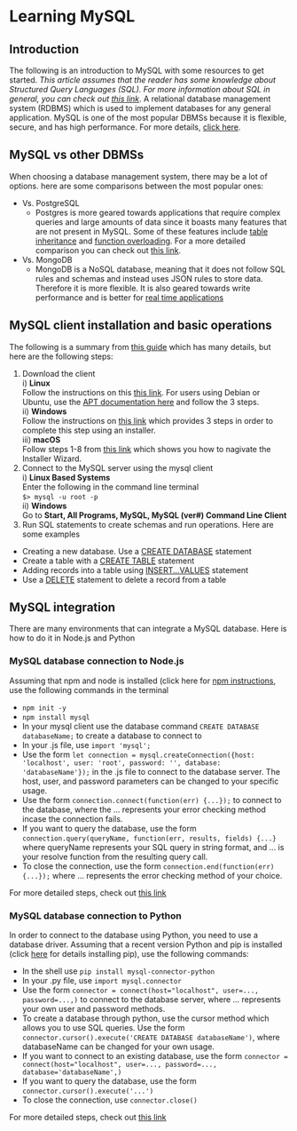 # Learning MySQL

## Introduction

The following is an introduction to MySQL with some resources to get started. *This article assumes that the reader has some knowledge about Structured Query Languages (SQL). For more information about SQL in general, you can check out [this link](https://www.postgresqltutorial.com/postgresql-tutorial/postgresql-vs-mysql/)*. A relational database management system (RDBMS) which is used to implement databases for any general application. MySQL is one of the most popular DBMSs because it is flexible, secure, and has high performance. For more details, [click here](https://www.hostinger.com/tutorials/what-is-mysql).

## MySQL vs other DBMSs

When choosing a database management system, there may be a lot of options. here are some comparisons between the most popular ones:

* Vs. PostgreSQL
  * Postgres is more geared towards applications that require complex queries and large amounts of data since it boasts many features that are not present in MySQL. Some of these features include [table inheritance](https://www.postgresql.org/docs/7.2/inherit.html) and [function overloading](https://www.postgresql.org/docs/current/xfunc-overload.html). For a more detailed comparison you can check out [this link](https://www.integrate.io/blog/postgresql-vs-mysql-which-one-is-better-for-your-use-case/).
* Vs. MongoDB
  * MongoDB is a NoSQL database, meaning that it does not follow SQL rules and schemas and instead uses JSON rules to store data. Therefore it is more flexible. It is also geared towards write performance and is better for [real time applications](https://www.simplilearn.com/tutorials/mongodb-tutorial/mongodb-vs-mysql#:~:text=MySQL%20is%20an%20excellent%20choice,and%20other%20types%20of%20applications.)

## MySQL client installation and basic operations

The following is a summary from [this guide](https://dev.mysql.com/doc/mysql-getting-started/en/) which has many details, but here are the following steps:
1. Download the client <br />
  i) **Linux** <br />
    Follow the instructions on this [this link](https://dev.mysql.com/doc/refman/8.0/en/linux-installation.html). For users using Debian or Ubuntu, use the [APT documentation here](https://dev.mysql.com/doc/mysql-apt-repo-quick-guide/en/#apt-repo-fresh-install) and follow the 3 steps. <br />
  ii) **Windows** <br />
    Follow the instructions on [this link](https://dev.mysql.com/doc/refman/5.7/en/windows-installation.html#windows-installation-simple) which provides 3 steps in order to complete this step using an installer. <br />
  iii) **macOS** <br />
    Follow steps 1-8 from [this link](https://dev.mysql.com/doc/refman/8.0/en/macos-installation-pkg.html) which shows you how to nagivate the Installer Wizard.
2. Connect to the MySQL server using the mysql client <br />
  i) **Linux Based Systems** <br />
    Enter the following in the command line terminal <br />
     `$> mysql -u root -p` <br />
  ii) **Windows** <br />
    Go to **Start, All Programs, MySQL, MySQL (ver#) Command Line Client**
3. Run SQL statements to create schemas and run operations. Here are some examples
  * Creating a new database.  Use a [CREATE DATABASE](https://dev.mysql.com/doc/refman/8.0/en/show-databases.html) statement
  * Create a table with a [CREATE TABLE](https://dev.mysql.com/doc/refman/8.0/en/create-table.html) statement
  * Adding records into a table using [INSERT...VALUES](https://dev.mysql.com/doc/refman/8.0/en/insert.html) statement
  * Use a [DELETE](https://dev.mysql.com/doc/refman/8.0/en/delete.html) statement to delete a record from a table

## MySQL integration

There are many environments that can integrate a MySQL database. Here is how to do it in Node.js and Python

### MySQL database connection to Node.js

Assuming that npm and node is installed (click here for [npm instructions](https://docs.npmjs.com/downloading-and-installing-node-js-and-npm), use the following commands in the terminal
* `npm init -y`
* `npm install mysql`
* In your mysql client use the database command `CREATE DATABASE databaseName;` to create a database to connect to
* In your .js file, use `import 'mysql';`
* Use the form `let connection = mysql.createConnection({host: 'localhost', user: 'root', password: '', database: 'databaseName'});` in the .js file to connect to the database server. The host, user, and password parameters can be changed to your specific usage. 
* Use the form `connection.connect(function(err) {...});` to connect to the database, where the ... represents your error checking method incase the connection fails. 
* If you want to query the database, use the form `connection.query(queryName, function(err, results, fields) {...}` where queryName represents your SQL query in string format, and ... is your resolve function from the resulting query call.
* To close the connection, use the form `connection.end(function(err) {...});` where ... represents the error checking method of your choice. 

For more detailed steps, check out [this link](https://www.mysqltutorial.org/mysql-nodejs/connect/)

### MySQL database connection to Python

In order to connect to the database using Python, you need to use a database driver. Assuming that a recent version Python and pip is installed (click [here](https://pip.pypa.io/en/stable/installation/) for details installing pip), use the following commands:
* In the shell use `pip install mysql-connector-python`
* In your .py file, use `import mysql.connector` 
* Use the form `connector = connect(host="localhost", user=..., password=...,)` to connect to the database server, where ... represents your own user and password methods. 
* To create a database through python, use the cursor method which allows you to use SQL queries. Use the form `connector.cursor().execute('CREATE DATABASE databaseName')`, where databaseName can be changed for your own usage.
* If you want to connect to an existing database, use the form `connector = connect(host="localhost", user=..., password=..., database='databaseName',)`
* If you want to query the database, use the form `connector.cursor().execute('...')` 
* To close the connection, use `connector.close()`

For more detailed steps, check out [this link](https://realpython.com/python-mysql/)




